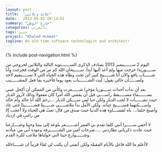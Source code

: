 ```yaml
---
layout: post
title:  "ثلاثة وثلاثين"
date:   2013-09-02 20:14:01
summary: "خارج الوطن"
categories: بالعربي
tags: حنين
project: "Khaled Hikmat"
tagline: An old time software technologist and architect!
---
```


{% include post-navigation.html %}

اليوم 2 ســــــبتمبر 2013 يصادف الذكرى الســـــــنوية الثالثة والثلاثين لخروجي من ســـــورية! خرجت منها ولم أعد أليها أبدأ. ســـــبحان الله كم مر من الوقت فخرجت وأنا شــــــاب يافع والآن أنا شــــــيخ كبير أئن تحت وطأة هذه الحياة التي لا تســـــتقيم لأحد ولســــــان حالي يقول: ليت الشـــــــباب يعود يوما فأخبره بما فعل المشــــــيب

بعد أن بدأت أحداث ســــوريا مؤخرا شــــــعرت وكأني من الممكن أن أكحل عيني بســـــــماء مســـــقط رأســــي قبل أن يقضي الله أمرا كان مفعولا وذلك لأزور الديار حيث نشــــــأت لا لحب الديار ولكن حبا لمن ســــكن الديار ....رحم الله أبا خالد وأم خالد وأســــكنهما فســـــيح جناته. ولكن الأمل بدأ يتلاشـــــى شـــــيئا فشـــــــيئا حتى عاد وأصبح حلما.... ياه لقســــاوة هذه الدنيا حيث صدق من قال:  تعبٌ هي الحياة ولا أعجب إلا من راغبٍ في ازدياد

لا أخفي ســـــرا أنني كلما تقدم بي العمر أشـــــــعر بلوعة إلى بيتنا وحينا وشــــارعنا حيث عادت ذكرياتي تطاردني .....صرخات أمي من الشـــــــرفة وعودة أبي من عيادته وشــــــوارع حينا التي حولناها ملاعب لكرة القدم.

لاأعلم ما الله فاعل بالأيام المقبلة ولكن أتمنى أن يكتب لي لقاءً قريباً ان شـــــاءلله




